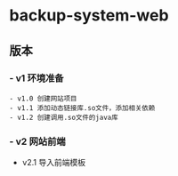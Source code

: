 # backup-system-web

## 版本
### - v1 环境准备
    - v1.0 创建网站项目
    - v1.1 添加动态链接库.so文件，添加相关依赖
    - v1.2 创建调用.so文件的java库

### - v2 网站前端
  - v2.1 导入前端模板